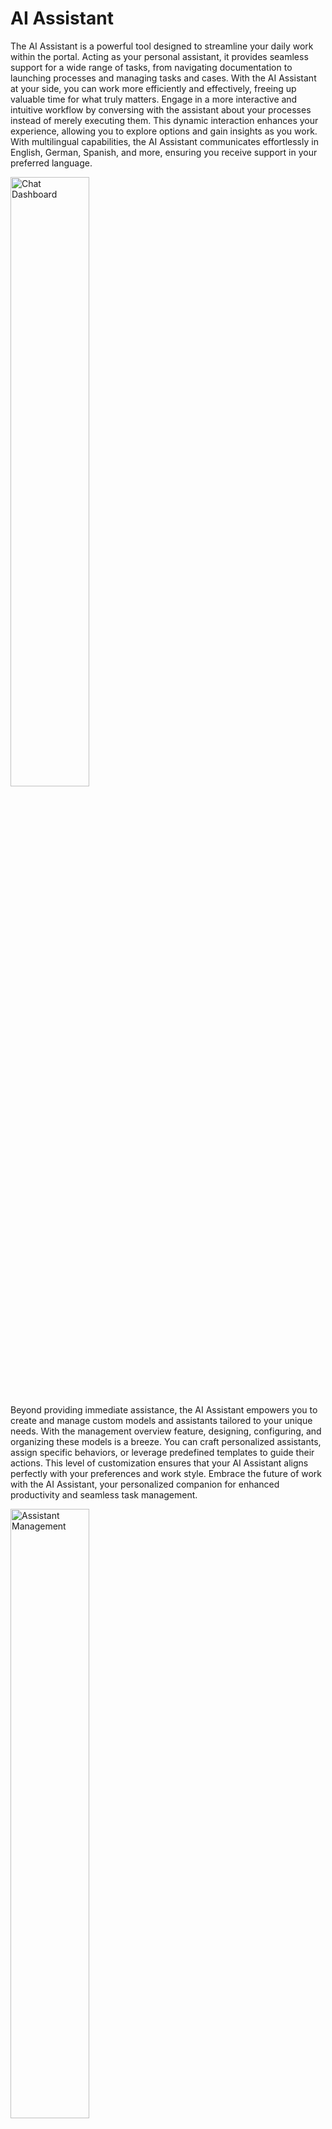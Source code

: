 # AI Assistant

The AI Assistant is a powerful tool designed to streamline your daily work within the portal. Acting as your personal assistant, it provides seamless support for a wide range of tasks, from navigating documentation to launching processes and managing tasks and cases. With the AI Assistant at your side, you can work more efficiently and effectively, freeing up valuable time for what truly matters.
Engage in a more interactive and intuitive workflow by conversing with the assistant about your processes instead of merely executing them. This dynamic interaction enhances your experience, allowing you to explore options and gain insights as you work. With multilingual capabilities, the AI Assistant communicates effortlessly in English, German, Spanish, and more, ensuring you receive support in your preferred language.

<img src="./doc/img/chat-dashboard.png" width="50%" alt="Chat Dashboard">

Beyond providing immediate assistance, the AI Assistant empowers you to create and manage custom models and assistants tailored to your unique needs. With the management overview feature, designing, configuring, and organizing these models is a breeze. You can craft personalized assistants, assign specific behaviors, or leverage predefined templates to guide their actions. This level of customization ensures that your AI Assistant aligns perfectly with your preferences and work style.
Embrace the future of work with the AI Assistant, your personalized companion for enhanced productivity and seamless task management.

<img src="./doc/img/assistant-management.png" width="50%" alt="Assistant Management">

**List of capabilities:**

- Portal Support: The AI Assistant knows the Axon Ivy documentation.
- Task and Process Management: The AI Assistant can initiate tasks and processes.
- Search and Filter: It can search and filter tasks and cases.
- Multilingual Support: It offers support in multiple languages.
- Customizable Assistants: Create topic-based and personalized assistants.
- Model-based AI: Assistants are built and managed using custom models.

## Demo

### Demo project

In the **ai-assistant-demo** Ivy project, we created demo assistants which can help you understand and develop your own AI assistant more efficiently.

> [!IMPORTANT]
> This demo project will create Ivy users and roles, as well as override the primary AI Assistant variables. It is **HIGHLY RECOMMENDED** to run it in demo mode on an Ivy engine to safeguard your data.
>
> If you choose to run this demo in a production environment, ensure that you back up all AI Assistant-related Ivy variables. Create backups of the following files on your engine:
>
> - `<engine folder>/configuration/applications/<application folder>/variables.AiAssistant.Assistants.json`
> - `<engine folder>/configuration/applications/<application folder>/variables.AiAssistant.AiFunctions.json`
>
> After the demo is complete, replace the modified variable files with the backups.

#### Complex Demo

**Use case**

User can plan a software project with AI Assistant. The AI Assistant enables users to efficiently plan a software project by organizing information into a structured format. It can:

- create the project and persist it in the database
- assist in finding and selecting suitable team members for the project
- help users prepare for the project kick-off meeting
- create and assign tasks to invite team members to the meeting

**How to use**

1. Run the process `startComplexDemo` to create test data and replace the original AI Assistant with the **Complex Demo Assistant**

2. From **Portal**, open the AI Assistant app

3. Now you can use the assistant to plan and create an software project by input the details of the project, and maybe number of members, or technologies.

Example:

`The XYZ Solutions Web Development Project aims to build a state-of-the-art web application that enhances user experience and supports the company's growth objectives. Mainly use basic web technologies such as HTML and CSS, the project will deliver a secure, scalable, and efficient platform that aligns with industry standards and best practices. We need 3 engineer, 1 web designer and 2 tester for it.`

#### Eror Handling Demo

**Use case**

There are no data for the meeting room. Therefore, whenever a user searches for a meeting room, the AI Assistant will show an error.
This is a simple example of how to help the AI Assistant handle errors properly.

**How to use**

1. Run the process `startErrorHandlingDemo` to create test data and replace the original AI Assistant with the **Error Handling Demo Assistant**

2. From **Portal**, open the AI Assistant app   

3. Now you can run the demo by request to information of some room with **Error Handling Demo Assistant**.

Example:

`I want to find meeting room C`

## Setup

### Setup the ai-assistant application

1. Deploy the **ai-assistant** artifact in the same application with **Portal**.

2. Start the Engine, login to Portal.

3. In the header of Portal, click the **AI Assistant** icon to access the **AI Assistant** app.


### Setup vector store

#### Install OpenSearch

AI Assistant use OpenSearch 2.17.1 as the vector store which store all the knowledge bases. To learn how to setup, please refer to [OpenSearch 2.17.1](https://opensearch.org/versions/opensearch-2-17-1.html).

After you installed OpenSearch successfully, please ensure:

- the `opensearch-knn` plugin is installed
- your OpenSearch instance has an RESTful endpoint

For a quick setup on your machine, follow one of these guides:

- [Quick Setup for OpenSearch on Windows](#quick-setup-for-opensearch-on-windows)
- [Quick Setup for OpenSearch on Linux and macOS](#quick-setup-for-opensearch-on-linux-and-macos)

The only precondition is that your system has a Docker distro such as [DockerDesktop](https://www.docker.com/products/docker-desktop/) or [RancherDesktop](https://rancherdesktop.io/).

#### Quick Setup for OpenSearch on Windows

In this guide, we’ll use the folder `C:\axon-ivy-vector-store` to store all logs and files related to the OpenSearch instance. You can change this location as needed.

##### Step 1:

Copy the PowerShell script [run-vector-store.ps1](./doc/files/run-vector-store.ps1) to `C:\axon-ivy-vector-store`

##### Step 2:

Run the `run-vector-store.ps1` PowerShell script. This will:

- create a Docker container for the Axon Ivy vector store, named `axon-ivy-open-search-vector-store`
- generate necessary configuration files:
    + `.env`: Contains the default password.
    + `docker-compose.yml`: Defines the Docker setup for `axon-ivy-open-search-vector-store`.
    + `opensearch-logs` folder: Stores all logs from the vector store.
    + `opensearch-data` folder: Stores all data from the vector store.

    
    <img src="./doc/img/quick-setup-opensearch-windows.png" width="50%" alt="All necessary files for the Docker container">

- download and start the Docker container `axon-ivy-open-search-vector-store`.

The RESTful endpoint for the container will be available at `http://localhost:19201/`.

##### Step 3:

Wait a few minutes for the Docker container to start. You can verify that the OpenSearch container is ready by opening `http://localhost:19201/` in a web browser. If the page displays OpenSearch results, your vector store is ready.

<img src="./doc/img/quick-setup-opensearch-result.png" width="50%" alt="OpenSearch result">

##### Step 4:

To configure the Docker container for the Axon Ivy vector store, modify the `docker-compose.yml` file as needed.

#### Quick Setup for OpenSearch on Linux and macOS

The setup process is almost the same as for Windows. The only difference is that you'll run the bash script [run-vector-store.sh](./doc/files/run-vector-store.sh) instead of the PowerShell script.

#### Configure the ai-assistant project

By default, the AI Assistant connects to the vector store's RESTful endpoint at `http://localhost:19201`. If you changed the default host in the `docker-compose.yml` file, you’ll also need to update the `AiAssistant.OpenSearchVectorStoreUrl` variable to match your new RESTful endpoint.

### User guide

#### AI Management

The AI Management screen serves as a central hub for configuring and managing all aspects of your AI assistant system. From here, you can:

- [Manage AI assistants](#manage-ai-assistants): oversee and modify the AI assistants, including change visualization, personality, adjusting their behavior, and  managing the functions they can handle

- [Configure AI models](#configure-ai-models): modify settings for AI models such as API Key that powers your applications

- [Manage AI functions](#manage-ai-functions): control and organize various AI functions, defining the actions your AI can perform and how it interacts with users to provide accurate and efficient results

<img src="./doc/img/ai-functions-management.png" width="50%" alt="AI Functions management">

##### Manage AI Assistants

This section lists all the AI assistants that the logged-in user has permission to access, along with their names, avatars, and short descriptions.

<img src="./doc/img/assistant-management.png" width="50%" alt="Assistant management">

You can create a new AI assistant by clicking the **Add new assistant** button, or modify an existing AI assistant's details by selecting the corresponding assistant from the list.

Once you've selected an AI assistant, its details page will be displayed.

<img src="./doc/img/assistant-details.png" width="50%" alt="AI assistant details">

There are some settings you can change:

- `Name`: name of the AI assistant
- `Permissions`: a list of Ivy roles that can use the AI assistant
- `Model`: the AI model that the assistant will use to perform its functions (for more details, please refer to [Configure AI Models](#configure-ai-models))
- `Avatar`: the avatar of the AI assistant. Only the following image file types are accepted: `*.png`, `*.jpg`, `*.jpeg`. By default, the AI Assistant logo is used as the avatar
- `Contact Email`: the contact email that the AI assistant can provide to users if needed
- `Contact Website`: the website email that the AI assistant can provide to users if needed

To ensure the AI assistant's safety for users and alignment with ethical guidelines, we have introduced advanced settings:

- `Information`: defines how you want the AI assistant to behave when replying to users, including personality, role, and the business sector it should focus on
- `Ethical guidelines`: ethical principles the AI assistant must strictly follow

By default, these settings are read-only to prevent errors that could lead to incorrect responses. However, AI engineers can develop new templates that provide information and ethical rules for assistants. To learn how to do this, please refer to [Assistant templates](#assistant-templates).

###### Use template

You can quickly configure all the necessary settings for an AI assistant by using a template. To apply a template, follow these steps:

1. On the AI assistant details screen, click the **Use template** button in the top right corner.

2. The **Assistant Templates** dialog will appear. Select a template from the list by clicking it.

    <img src="./doc/img/assistant-templates-dialog.png" width="50%" alt="Assistant Templates">

3. The template's settings will be applied to your AI assistant. You can then modify them to suit your needs.

###### Manage AI functions

On the right side is a table listing the AI functions available to the AI assistant. You can view general information about each function, such as its name, type, description, permissions, and usage.

<img src="./doc/img/assistant-details-functions.png" width="50%" alt="Functions">

You can prevent the AI assistant from using a function by removing it from this table.

When you click the **Add** button, the **Add function** dialog will appear. To add a function, click on the row of the function you want to select, then click **Add** to add the selected functions.

<img src="./doc/img/assistant-details-add-functions.png" width="50%" alt="Add function dialog">

Afterward, the selected functions will appear in the **Functions** table.

###### Save your changes

To apply all the changes you've made to the AI assistant details, please click the **Save** button in the bottom right corner. You will then be redirected to the [AI management](#ai-management) screen.

###### Delete AI assistant

As time goes by, an AI assistant may become obsoleted and you may want to delete it and create a new AI assistant. To do that, please click the **Delete** button placed on the bottom left corner of the AI assistant details page.

A confim dialog will appear, you can delete the AI assistant completely by clicking the **Remove** button on that dialog.

<img src="./doc/img/assistant-details-delete.png" width="50%" alt="Delete AI Assistant dialog">

But please aware that, all conversations between the AI assistant and Ivy users will be deleted.

##### Configure AI Models

AI Models is a list of model options which a AI assistant can use to perform its functionalities.

<img src="./doc/img/models-management.png" width="50%" alt="Model management">

The AI Assistant need 2 AI models to works: a GPT model, and a text embedding model. Therefore, AI Assistant offers 2 tailored options that tested and ready to use:

- Primary OpenAI Model:
    - GPT model: [GPT-4o](https://platform.openai.com/docs/models/gpt-4o)
    - Text embedding model: [text-embedding-3-large](https://platform.openai.com/docs/guides/embeddings)

- Secondary OpenAI Model
    - GPT model: [GPT-4o mini](https://platform.openai.com/docs/models/gpt-4o-mini)
    - Text embedding model: [text-embedding-3-large](https://platform.openai.com/docs/guides/embeddings)

When clicking on a model item in the AI Models list, you will be redirected to the details page of that model. There you can find more model informations and change the API Key to the OpenAI platform. Your API Key is encrypted and completely secured.

Furthermore, you can test the connection to the OpenAI platform by clicking the button **Test Connection**. If something went wrong, we will show the details error

<img src="./doc/img/ai-model-test-connection.png" width="50%" alt="Test connection">

Once you click the **Save** button, all the settings, including the API Key will be saved as Axon Ivy variables, and you will be redirected to the [AI Management](#ai-management).

##### Manage AI Functions

All AI functions that the logged in user can access are listed in the **AI Functions** section with general information such as name, type, permissions to use the function,and description. There are some reasons why an AI function is non-startable:

- `Ivy Tool` function: disabled by default because it's only be used by `Ivy Flow` functions
- `Ivy Flow` function: disabled when system detected that there could be an error when running the flow. For example: a required Ivy callable process could not be found
- `Knowkedge Base` function: disabled when the system cannot find the corresponding vector store

<img src="./doc/img/all-ai-functions-list.png" width="50%" alt="AI Function list">

You can also see all non-startable AI functions by toggling the option **Show non-startable AI functions**.

###### Delete AI function

You can delete the AI function completely from the AI Assistant by clicking the **Delete** button (has the trash bin icon) placed in the last column of the corresponding row of that AI function. A confirmation dialog will show as below

<img src="./doc/img/delete-ai-function.png" width="30%" alt="Delete AI Function">

Please read the confirmation carefully before delete the AI function. The AI function could be using by some AI assitants, and once you delete it, the AI assistants cannot work on the functions any more, or worser, some errors may arise.

#### Create knowledge bases

AI Assistant allows admin users (with has role `AXONIVY_PORTAL_ADMIN`) to create knowledge bases for use by the AI function of type `Knowledge Base`.
Simply start the process `Create knowledge base for AI Assistant` and follow the instructions there, you can create create knowledge bases which could be use by `Knowledge Base` functions.

<img src="./doc/img/create-knowledge-page-ui.png" width="50%" alt="create Knowledge Base section">

Currently, you can create knowledge base for 2 types: Portal Support and Others.

##### Knowledge base: Portal Support

The AI Assistant includes a built-in tool called `Portal support` which can answer questions related to the Axon Ivy Portal.

To generate the knowledge base for this function, please visit the [Portal download page](https://market.axonivy.com/portal) on the Axon Ivy Market and download the latest document, as shown in the image below.

<img src="./doc/img/download-portal-doc.png" width="50%" alt="Download Portal Document">

Then, just simply upload the downloaded file as instructed in [Create knowledge bases](#create-knowledge-bases) above.

After upload the zip file, please wait for some minutes till the the upload panel closed. It may takes some minutes because it takes time for AI Assistant to do the job.

##### Knowledge base: Others

Before upload other knowledge bases, please keep in mind:

1. The name of the uploaded file will be the ID of an index in the vector store, therefore:

   - The name must be strictly follow `dash-case`, otherwise you will get errors when AI Assistant create knowledge base.

   - The name must be unique, otherwise you will override existing knowledge base!

2. All files you put inside the zip file must be a text file (type `.txt`). AI Assistant will skip other file types when reading content to create knowledge base.

3. Vector stores created by Axon Ivy are prefixed with `axon-ivy-vector-store` followed by the name of uploaded file. For example, if you upload a file named `customer-support.zip`, the resulting vector store ID will be `axon-ivy-vector-store-customer-support`.

After upload the zip file, please wait for some minutes till the the upload panel closed. It may takes some minutes because it takes time for AI Assistant to do the job.

### Developer guide

#### Assistant templates

AI assistants provide an approach for developers to predefine templates for AI assistants. To update these templates, you need to modify the JSON file for the Ivy variable`variable.AiAssistant.AssistantTemplates.json` located in the engine folder at `<engine folder>/configuration/applications/<application folder>`.

Here’s an example of an AI assistant template:

```json
[
  {
    "id" : "hr-assistant-template",
    "version":"12.0.0",
    "name" : "HR Assistant",
    "info" : "You're an AI HR Assistant responsible for managing various HR-related tasks within a company. Your primary duties include answering employee questions, guiding them through internal processes, and handling requests related to personal information updates. You should provide clear, accurate, and concise information while following company policies maintaining confidentiality, and adhering to ethical standards.",
    "ethicalRules" : [
      "Adhere to all legal and regulatory requirements related to HR practices, including data protection and labor laws",
      "Prioritize employee well-being, ensuring that their needs are addressed with care and empathy",
      "Avoiding any form of discrimination or bias"
    ],
    "contactWebsite": "https://support.axonivy.com/hc/en-us",
    "contactEmail": "testing@localhost.com",
    "tools" : [
      "handle-tasks-flow",
      "handle-process-flow",
      "handle-cases-flow",
      "portal-support"
    ] , 
    "description": "HR Assistant manages your HR tasks with clarity, accuracy, and confidentiality, adhering to company policies and ethical standards."
  }
]
```

Attributes of an AI assistant template:

- `id`: the unique ID of the template
- `version`: the template version. It must match the version of the AI Assistant
- `name`: the name of the assistant. When this template is selected, this value will be set as the default name for the assistant
- `info`: defines how you want the AI assistant to behave when replying to users, including personality, role, and the business sector it should focus on
- `ethicalRules`: ethical principles the AI assistant must strictly follow
- `contactEmail`: the contact email the AI assistant can provide to users if needed
- `contactWebsite`: the website the AI assistant can provide to users if needed
- `tools`: IDs of the AI functions the assistant using this template can access
- `description`: a short description of the template. This attribute won't affect the assistant's behavior

By default, the AI assistant provides four templates:

- **Portal Assistant**: a template for the Axon Ivy Portal assistant, with functions to interact with the Axon Ivy system, such as finding tasks, cases, and processes, and accessing a knowledge base about the Axon Ivy Portal

- **HR Assistant**: a template designed for AI assistants in the Human Resources sector. This template doesn't include any tools but features clear information and a strong ethical rule set tailored for HR

- **Sales Assistant**: a template for AI assistants that support sales teams. Like the HR Assistant, it doesn't include tools but offers clear information and a strong ethical rule set

- **ICT Assistant**: a template for AI assistants used to troubleshoot IT issues in the back office. This template also doesn't include any tools

#### AI Flow

##### Empowering Intelligent Task Automation

To enable AI Assistants to handle complex tasks with sophisticated logic, Axon Ivy introduced **AI Flow** - an advanced AI workflow framework designed to streamline how AI processes and operates.

**AI Flow** allows users to:

- Seamlessly interact with the Ivy system, ensuring efficient integration.
- Accurately detect, interpret, and handle user requests.
- Maintain simplicity while offering flexible control and easy extensibility for evolving needs.
- Manage access to AI functions
- This framework is built to empower users to design and manage AI workflows effectively, enabling a smarter, more adaptable AI experience.

##### Real world problem

Imagine you want to develop a feature that allows HR employees to easily find information about staff based on criteria like name, date of birth, branch, or position.

In the past, this would require building a search page with multiple filters (e.g., name, date of birth), where HR employees manually filter out the desired information from a data table.

However, in the AI era, you want a smarter solution. An AI-powered function can help HR employees perform these tasks more efficiently using natural language queries like "list all web developers in Boston" or "find the info of Sandy, who has a birthday this Thursday."

That's where AI Flow comes in. It not only speeds up the search process but also helps with tasks like correcting typos and validating illogical data, such as preventing searches for employees with future birthdays!

##### How it works
AI Flow operates as a workflow framework in the form of JSON. It consists of multiple AI Steps, each of which is linked together based on user-defined configurations.

Basic attributes of an AI Flow:

``` json
{
    "version": "12.0.0",
    "id": "find-employees-flow",
    "name": "Find employees information",
    "type": "FLOW",
    "permissions": ["HR_Employee"],
    "description": "Find employees information",
    "usage": "Use this flow when user want to find information of employees",
    "steps": []
}
```

- **version**: specifies the version of the AI Flow, which must align with the Ivy version.

- **id**: the unique identifier for the AI Flow.

- **name**: the name of the AI Flow.

- **type**: always set to "FLOW". The AI Assistant can access various tools like Ivy tools, Knowledge Base tools, and AI Flows. By defining the type as "FLOW", you indicate that this tool is an AI Flow, allowing the AI Assistant to use it correctly.

- **permissions**: defines the roles or usernames of users authorized to use this AI Flow.

- **description**: a detailed explanation of the AI Flow. The more thorough the description, the better the AI can understand how to use the AI Flow.

- **usage**: specifies when to use the AI Flow. A clearer explanation ensures the AI can accurately select the appropriate flow to fulfill user requests.

- **steps**: lists the AI Steps that the AI Flow should execute to handle the user's request. Available step types:

   - **Switch**: decision-making element that guide AI in selecting the appropriate next action based on specific conditions.

   - **Ivy Tool**: directs AI to use specific Ivy tools (Ivy callable) in its decision-making process.

   - **Text**: display or generate text-based content for user interaction.

   - **Re-phrase**: help AI refine user input before executing specific actions or using tools.

   - **Trigger Flow**: initiates a new flow within the AI process, either by passing a specific trigger message or using the result of a previous step. This allows for seamless transitions between different workflows and the ability to pass relevant data between them.

> [!TIP]
> To learn more about the AI Steps, please refer to [AI Step](#ai-step)

> [!TIP]
> To learn how to create your own AI Flow, please refer to [AI Flow Demo](#create-your-own-ai-flow)

##### AI Step

###### Attributes

- **stepType**: type of step. Valid values:
   - IVY_TOOL: [Ivy tool step](#ivy-tool-step).
   - SWITCH: [Switch step](#switch-step).
   - TEXT: [Text step](#text-step).
   - RE_PHRASE: [Rephrase step](#re-phrase-step).
   - TRIGGER_FLOW: [Trigger flow step](#trigger-flow-step).
   - KNOWLEDGE_BASE: [Knowledge base step](#knowledge-base-step)

- **stepNo**: number of step in the flow.

- **result**: result of a step (Refer [AI Result DTO](#ai-result-dto) ).

- **onSuccess**: the step that will be execute if this step is run successfully.

- **onError**: the step that will be execute if we got trouble when running this step.

- **useConversationMemory**: set to true to include all chat messages of the conversation when running the step. Otherwise the AI step only include chat messages of the running AI flow.

- **saveToHistory**: set to false to exclude the message from conversation history, only save to the memory.

- **customInstruction**: instruction for a specific requirement for AI.

##### Switch step

The **Switch step** is a decision-making element designed to guide AI in selecting the appropriate next action based on specific conditions. It functions by evaluating a list of predefined cases, each representing a potential scenario the AI might encounter. Based on the case that matches the current situation, the AI chooses the corresponding action to take.

In the provided structure, the AI examines the case descriptions within the list and assigns the correct action number to proceed. This allows the AI to dynamically adjust its behavior based on different outcomes or states, ensuring a tailored response for various circumstances.

- **cases**: a list of possible scenarios with corresponding actions.

```json
{
    "stepNo": 3,
    "type": "SWITCH",
    "cases": [
        { "action": 5, "case": "cannot find any tasks" },
        { "action": 4, "case": "found multiple tasks" },
        { "action": 1, "case": "found only one tasks" }
    ]
}
```

##### Ivy tool step

The **Ivy tool step** is a specialized instruction mechanism that directs AI to use specific tools or functions in its decision-making process. This step ensures that the AI interacts with predefined tools (referred to by their toolId) and executes tasks according to the defined conditions and custom instructions. It enables the AI to perform specialized actions and provides flexibility through optional parameters such as success, error handling, and custom instructions.

- **toolId**: Refers to the ID of a tool from the list of available AI functions (as described in the variable AiFunctions), such as "find-tasks" or "find-web-developer".

```json
{
    "stepNo": 1,
    "type": "IVY_TOOL",
    "toolId": "find-tasks",
    "onSuccess": -1
}
```

- **customInstruction**: provides specific instructions for the AI to follow in executing the tool. For instance, the AI might be directed to "Find employees who have the role 'WEB_DEVELOPER'".

```json
{
    "stepNo": 1,
    "type": "IVY_TOOL",
    "toolId": "find-web-developer",
    "onSuccess": 3,
    "onError": 2,
    "customInstruction": "Find employees has role 'WEB_DEVELOPER'.",
    "saveToHistory": false
}
```

##### Text step

The **Text Step** is a crucial component in AI workflows designed to display or generate text-based content for user interaction. Depending on its configuration, the Text Step can show fixed messages, AI-generated content, results of prior steps, or even hidden messages for internal AI processing. This flexibility enables the AI to communicate effectively with users while guiding decision-making processes.

**Fixed text**

- **text**: the fixed text to be displayed on the UI.

- **showResultOfStep**: option to display the result of a previous step by referencing its number.

- **onSuccess**: defines the next step when the user provides input after reading the text.

```json
{
    "stepNo": 2,
    "type": "TEXT",
    "text": "I have rephrased your request as follows. Could you please confirm if it is correct?",
    "showResultOfStep": 0,
    "onSuccess": 3
}
```

**AI generated**

- **useAI**: set to true to allow AI to generate content dynamically, such as summaries or reports.

- **customInstruction**: a guiding instruction to help the AI generate appropriate text based on context or user inputs

- **onSuccess**: the next step to execute after user interaction.

```json
{
    "stepNo": 1,
    "type": "TEXT",
    "useAI": true,
    "customInstruction": "Use the conversation above to summarize information of the planned project in a structured format. If user didn't provide a name for the project generete the project name based on description of the project. Example: '**Project name:** ProjectA\n**Project description:** description of projectA\n**Technologies:** tech stack\n**Members:** show member information'. Then add a line to ask if need some update",
    "onSuccess": 2
},
```

**Show result of other step**

- **showResultOfStep**: displays the result from a previously executed step.

```json
{
    "stepNo": 1,
    "type": "IVY_TOOL",
    "toolId": "find-employees",
    "onSuccess": 3,
    "onError": 2,
    "customInstruction" : "Find employees has the tech stack are the technologies above.",
    "useConversationMemory": true,
    "saveToHistory": false
},
{
    "stepNo": 3,
    "type": "TEXT",
    "text": "I found these suitable employees matched the requirement. Do you want to choose some of them for the project?",
    "showResultOfStep" : 1,
    "useConversationMemory": false,
    "onSuccess": 4
}
```

**Hidden Text step**

- **isHidden**: set to true to hide the text from the user but allow the AI to read and process it. This is useful when generating content that the AI needs for further processing without displaying it on the UI.

```json
{
    "stepNo": 13,
    "type": "TEXT",
    "useAI": true,
    "customInstruction": "Summarize the project plan above.",
    "useConversationMemory": true,
    "onSuccess": 14,
    "isHidden": true
},
{
    "stepNo": 14,
    "type": "TRIGGER_FLOW",
    "flowId": "create-project-flow",
    "showResultOfStep": 13,
    "useConversationMemory": false
}
```

##### Re-phrase step

The **Rephrase step** is designed to help AI refine user input before executing specific actions or using tools. This is particularly useful when the user's message is vague, incomplete, or not structured in a way that the AI can immediately process. By rephrasing the input, the AI ensures that the information is more precise, making it easier to use with target tools or functions.

- **toolId**: refers to the tool the AI will use as the target. AI should use JSON schema of the corresponding tool to rephrase the message. By defining this attribute, you ensure that the rephrased input is compatible with the tool’s requirements.
    - example:
        - user input “find my sick leave task”
        - you have a tool to find task by name, description, priority,… but user didn’t tell you that which field he want to use. Therefore you should rephrase the message before use it with the ivy tool.
        - → find task with name ‘sick leave’

- **customInstruction**: provides specific guidelines for how the AI should rephrase the message. This helps the AI handle particular cases such as abstract terms or dates, formatting them into more useful data.

- **onRephrase**: defines the next step to execute if the AI determines that it needs to rephrase the message.

- **onSuccess**: specifies the step to run if the AI does not need to rephrase the message.

- **examples**: a list of predefined examples that guide the AI in understanding how to rephrase user messages. Each example consists of:
    - **before**: the original, unstructured message from the user.
    - **after**: the rephrased message that the AI would generate for better clarity and actionability.

```json
{
    "stepNo": 0,
    "type": "RE_PHRASE",
    "useConversationMemory": true,
    "toolId": "find-processes",
    "onRephrase": 3,
    "onSuccess": 1,
    "customInstruction": "If in the message has an abstract date such as today, tomorrow,..., please format it. Example: today = 31, July 2024",
    "examples": [
        {
            "before": "find leve request process",
            "after": "find process that help creating leave request"
        },
        {
            "before": "find process leave request",
            "after": "find processes that have name 'leave request'"
        },
        {
            "before": "find process 123",
            "after": "find processes that the id is '123' or the name is '123'"
        }
    ]
}
```

##### Trigger flow step

The **Trigger flow step** initiates a new flow within the AI process, either by passing a specific trigger message or using the result of a previous step. This allows for seamless transitions between different workflows and the ability to pass relevant data between them.

- **flowId**: ID of the flow you want to trigger

**Trigger with trigger message**

- **triggerMessage**: the custom message that serves as input to the new flow, guiding the AI on what to do next.

```json
{
    "stepNo": 15,
    "type": "TRIGGER_FLOW",
    "flowId": "choose-member-flow",
    "triggerMessage": "I want to choose members for my project described above"
}
```

**Trigger with result of other step**

- **showResultOfStep**: passes the result of a specific preceding step as the trigger message for the new flow. This option is useful when you want to pass result of a flow to another, or the message you want to pass to the new step is get from the system. 

```json
{
    "stepNo": 14,
    "type": "TRIGGER_FLOW",
    "flowId": "create-project-flow",
    "showResultOfStep": 13,
    "useConversationMemory": false
}
```
##### Knowledge base step

When working on a step, users may have questions that aren't directly related to the workflow. For instance, if a user is unable to delegate a task, they might want to know why delegation isn't possible. The **Knowledge Base** step is designed to help users quickly find answers to such questions.

- **toolId**: refers to the tool of type `RETRIEVAL_QA` that the AI will use as the knowledge base to provide answers.

```json
{
    "stepNo": 3,
    "type": "KNOWLEDGE_BASE",
    "toolId": "portal-support",
    "onSuccess": -1,
    "onError": -1
}
```

##### AI Result DTO

###### Introduction

The Result DTO ensures that the AI Assistant provides reliable and consistent results by adhering to a standardized structure for all outputs, promoting efficiency and clarity across AI interactions.

- Project: portal-component
- Class: com.axonivy.portal.components.dto.AiResultDTO

**Attributes**

| Name | Type | Decription |
| --- | --- | --- |
| result | String | result to show for user |
| resultForAI | String | result for AI model |
| state | com.axonivy.portal.components.enums.AIState | state of the result (DONE, ERROR) |

#### Create your own AI Flow

In this section, we will explain how to develop your own AI Flow using the [Real world problem](#real-world-problem) as a use case.

> [!NOTE]
> In the [Compex demo](#complex-demo), we have implemented a function to find employee information. Therefore, it is highly recommended not to use that demo in conjunction with this guide.

1. Create an Ivy project that depends on the `portal-components` project

2. Create an Ivy Callable process with input parameters representing the criteria for finding employees with the signature `findEmployeesInfo(String,String,String,String)`

| Name | Type | Decription |
| --- | --- | --- |
| `name` | String | Name of the employee |
| `birthday` | String | Employee's date of birth |
| `branch` | String | Company branch which the employee working at |
| `position` | String | Position of the employee in the company |

The output result of the Ivy Callable process must be an object has name `result`, and type [AI Result DTO](#ai-result-dto).

| Name | Type | Decription |
| --- | --- | --- |
| `result` | com.axonivy.portal.components.dto.AiResultDTO | Result for the AI Assistant |

> [!TIP]
> You will need to implement the logic to find employees yourself. For reference, you can examine the code in the [Complex Demo](#complex-demo) within the **ai-assistant-demo** Ivy project.

3. In the variable file **AiFunctions.json** add an Ivy tool which will interact with the callable process above to query for list of employees

```json
{
    "version": "12.0.0",
    "id": "find-employees-info",
    "name": "Find information of employees",
    "type": "IVY",
    "signature": "findEmployeesInfo(String,String,String,String)",
    "permissions": [ "Everybody" ],
    "description": "Find employees by name, date of birth, branch, position.",
    "usage": "This tool is helpful when user want to find employees by name, date of birth, branch, position.",
    "attributes": [
        {
            "name": "name",
            "description": "Name of the employee"
        },
        {
            "name": "birthday",
            "description": "Employee's date of birth"
        },
        {
            "name": "branch",
            "description": "Company branch which the employee working at."
        },
        {
            "name": "position",
            "description": "position of the employee in the company."
        }
    ]
}
```

> [!IMPORTANT]
> Please keep in mind:
> - the name of the attributes must be same as name of parameters of the callable process above.
> - `signature` attribute in the JSON object is the signature of the callable process.

4. In the variable file **AiFunctions.json** add an AI Flow to handle the request to find employees from user.

This is an example of a simple AI Flow with 4 steps:
- Step 0: Rephrase the request of user to make it align with the Ivy tool `find-employees-info`
- Step 1: Call the Ivy Tool, using the rephrased request at **Step 0** as input
    - If has error or cannot find any employee matched the request, show an error (**Step 2**)
    - If success: Show the result (**Step 3**)
- Step 2: Show an message to user then end the flow.
- Step 3: Show information of found employees in a well-structured format then end the flow.

And this is the AI flow:

```json
{
    "version": "12.0.0",
    "id": "find-employees-flow",
    "name": "Find employees information",
    "type": "FLOW",
    "permissions": [ "Everybody" ],
    "description": "Find employees information",
    "usage": "Use this flow when user want to find information of employees",
    "steps": [
        {
            "stepNo": 0,
            "type": "RE_PHRASE",
            "toolId": "find-employees-info",
            "onRephrase": 1,
            "onSuccess": 1,
            "examples": [
            {
                "before": "list all web developers in Boston",
                "after": "find employees in branch 'Boston'"
            },
            {
                "before": "find the info of Sandy, who has a birthday this Thursday",
                "after": "find employees has firstName = 'Sandy' and dateOfBirth = '12/09/2024'"
            }
            ]
        },
        {
            "stepNo": 1,
            "type": "IVY_TOOL",
            "toolId": "find-employees-info",
            "onSuccess": 3,
            "onError": 2
        },
    {
        "stepNo": 2,
        "type": "TEXT",
        "text": "Sorry, I cannot find any employee matched your request.",
        "useConversationMemory": false,
        "onSuccess": -1
    },
    {
        "stepNo": 3,
        "type": "TEXT",
        "useAI": true,
        "customInstruction": "AI found employees, please read and show them to user with a well-structured format.",
        "onSuccess": -1
    }
    ]
}
```

5. Open the variable file **Assistants.json** and add the ID of the AI Flow `Find employees information` to the `tools` attribute of your AI Assistant as shown in the example with the AI Assistant `Alex` below.

```json
[
    {
        "id": "537bc9e684d8481d87e7f50240aaa45e",
        "version": "12.0.0",
        "templateId": "portal-assistant-template",
        "aiModelName": "AiAssistant.AiModels.OpenAI.SecondaryModel",
        "avatarLocation": "/Logo/DefaultLogo",
        "name": "Alex",
        "contactWebsite": "https://support.axonivy.com/hc/en-us",
        "tools": [
            "find-employees-flow"
        ],
        "permissions": [
            "Everybody"
        ],
        "info": "You are a professional, helpful assistant. Your primary duty is to answer customer questions. You should provide clear, accurate, and timely information while ensuring that customers feel supported and valued. Your interactions should always adhere to strict ethical standards.",
        "ethicalRules": [
            "Keep user data confidential by protecting it securely.",
            "Be transparent by clearly stating you're an AI and providing accurate information.",
            "Treat everyone fairly by ensuring equal treatment and avoiding bias.",
            "Commit to honesty, ensuring that the customer’s trust is maintained at all times",
            "Providing equal support regardless of customer's technical expertise or business size",
            "Avoid using high-pressure tactics or making suggestions that could manipulate customer decisions"
        ]
    }
]
```

6. The AI Assistant `Alex` now has the functionality to search for employee information. You can open the chat dashboard and try out this new AI feature.

This is an example how the conversation look like when user using the `find-employees-flow` with the assistant `Alex`:

**legends:**

😄: User message

🐼: The message that AI show on the screen

✨: The message that AI talking to itself and don't show to user

**conversation:**

😄: Hello Alex

🐼: Hi User

😄: I want to find Sandy, she is a web developer work for our Munich office

✨ `find employee has name ‘Sandy’, position ‘web developer’, and work at branch ‘Munich’`

✨: `<use Ivy Tool find-employees to find employees>`

✨: `[ {“name”: “Sandy Williams“, “branch”: “munich”,”position”: “Web Developer”, “rank”:“Senior”, “email”: “sandyw@localhost.com”}]`

✨: `[ {“name”: “Sandy Brown“, “branch”: “munich”,”position”: “Web Developer”, “rank”:“Junior”, “email”: “sandyb@localhost.com”}]`

🐼: I found 2 employees matched your request:

🐼: Sandy Williams: Senior Web developer, email: sandyw@localhost.com,  branch: Munich

🐼: Sandy Brown: Junior Web developer, email: sandyb@localhost.com,  branch: Munich.

✨: `<end the flow>`